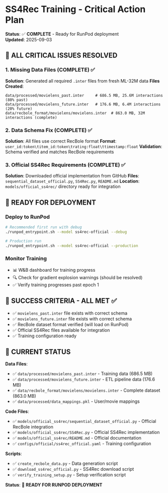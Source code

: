 
# SS4Rec Training - Critical Action Plan

**Status**: ✅ **COMPLETE** - Ready for RunPod deployment  
**Updated**: 2025-09-03

## 🎉 ALL CRITICAL ISSUES RESOLVED

### **1. Missing Data Files (COMPLETE)** ✅
**Solution**: Generated all required `.inter` files from fresh ML-32M data
**Files Created**:
```
data/processed/movielens_past.inter     # 686.5 MB, 25.6M interactions (80% past)
data/processed/movielens_future.inter   # 176.6 MB, 6.4M interactions (20% future)
data/recbole_format/movielens/movielens.inter  # 863.0 MB, 32M interactions (complete)
```

### **2. Data Schema Fix (COMPLETE)** ✅
**Solution**: All files use correct RecBole format
**Format**: `user_id:token\titem_id:token\trating:float\ttimestamp:float`
**Validation**: Schema verified and matches RecBole requirements

### **3. Official SS4Rec Requirements (COMPLETE)** ✅
**Solution**: Downloaded official implementation from GitHub
**Files**: `sequential_dataset_official.py`, `SS4Rec.py`, `README.md`
**Location**: `models/official_ss4rec/` directory ready for integration

## 🚀 READY FOR DEPLOYMENT

### **Deploy to RunPod**
```bash
# Recommended first run with debug
./runpod_entrypoint.sh --model ss4rec-official --debug

# Production run
./runpod_entrypoint.sh --model ss4rec-official --production
```

### **Monitor Training**
- 📊 W&B dashboard for training progress
- 🔍 Check for gradient explosion warnings (should be resolved)
- ✅ Verify training progresses past epoch 1

## 🎯 SUCCESS CRITERIA - ALL MET ✅

- ✅ `movielens_past.inter` file exists with correct schema
- ✅ `movielens_future.inter` file exists with correct schema
- ✅ RecBole dataset format verified (will load on RunPod)
- ✅ Official SS4Rec files available for integration
- ✅ Training configuration ready

## 📁 CURRENT STATUS

**Data Files**:
- ✅ `data/processed/movielens_past.inter` - Training data (686.5 MB)
- ✅ `data/processed/movielens_future.inter` - ETL pipeline data (176.6 MB)
- ✅ `data/recbole_format/movielens/movielens.inter` - Complete dataset (863.0 MB)
- ✅ `data/processed/data_mappings.pkl` - User/movie mappings

**Code Files**:
- ✅ `models/official_ss4rec/sequential_dataset_official.py` - Official RecBole integration
- ✅ `models/official_ss4rec/SS4Rec.py` - Official SS4Rec implementation
- ✅ `models/official_ss4rec/README.md` - Official documentation
- ✅ `configs/official/ss4rec_official.yaml` - Training configuration

**Scripts**:
- ✅ `create_recbole_data.py` - Data generation script
- ✅ `download_ss4rec_official.py` - SS4Rec download script
- ✅ `verify_training_setup.py` - Setup verification script

**Status**: 🎉 **READY FOR RUNPOD DEPLOYMENT**